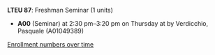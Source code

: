 **LTEU 87**: Freshman Seminar (1 units)

- **A00** (Seminar) at 2:30 pm–3:20 pm on Thursday at   by Verdicchio, Pasquale (A01049389)

[Enrollment numbers over time](./LTEU87.tsv)
